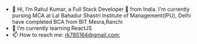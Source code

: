 - 👋 Hi, I’m Rahul Kumar, a Full Stack Developer 🚀 from India.
  I'm currently pursing MCA at Lal Bahadur Shastri Institute of Management(IPU), Delhi
  have completed BCA from BIT Mesra,Ranchi
- 🌱 I’m currently learning ReactJS
- 📫 How to reach me: rk785164@gmail.com;

<!---
rahul-612/rahul-612 is a ✨ special ✨ repository because its `README.md` (this file) appears on your GitHub profile.
You can click the Preview link to take a look at your changes.
--->
